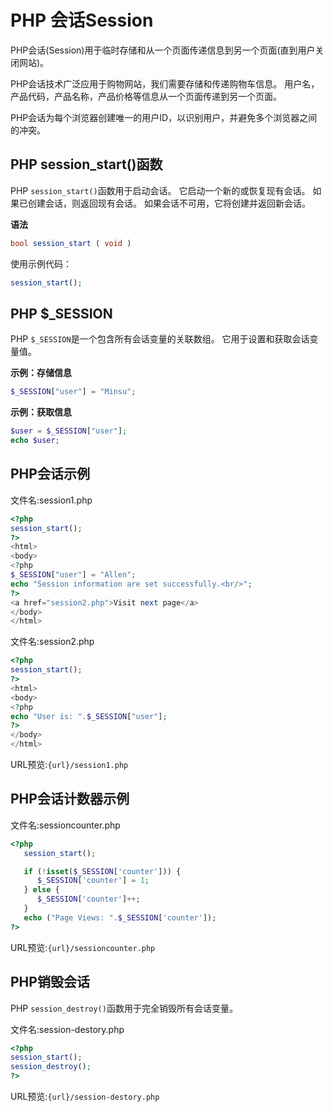 # PHP 会话Session

PHP会话(Session)用于临时存储和从一个页面传递信息到另一个页面(直到用户关闭网站)。

PHP会话技术广泛应用于购物网站，我们需要存储和传递购物车信息。 用户名，产品代码，产品名称，产品价格等信息从一个页面传递到另一个页面。

PHP会话为每个浏览器创建唯一的用户ID，以识别用户，并避免多个浏览器之间的冲突。

## PHP session_start()函数

PHP `session_start()`函数用于启动会话。 它启动一个新的或恢复现有会话。 如果已创建会话，则返回现有会话。 如果会话不可用，它将创建并返回新会话。

**语法**

```php
bool session_start ( void )
```

使用示例代码：

```php
session_start();
```

## PHP $_SESSION

PHP `$_SESSION`是一个包含所有会话变量的关联数组。 它用于设置和获取会话变量值。

**示例：存储信息**

```php
$_SESSION["user"] = "Minsu";
```

**示例：获取信息**

```php
$user = $_SESSION["user"];  
echo $user;
```

## PHP会话示例

文件名:session1.php

```php
<?php  
session_start();  
?>  
<html>  
<body>  
<?php  
$_SESSION["user"] = "Allen";  
echo "Session information are set successfully.<br/>";  
?>  
<a href="session2.php">Visit next page</a>  
</body>  
</html>
```

文件名:session2.php

```php
<?php  
session_start();  
?>  
<html>  
<body>  
<?php  
echo "User is: ".$_SESSION["user"];  
?>  
</body>  
</html>
```

URL预览:`{url}/session1.php`

## PHP会话计数器示例

文件名:sessioncounter.php

```php
<?php  
   session_start();  

   if (!isset($_SESSION['counter'])) {  
      $_SESSION['counter'] = 1;  
   } else {  
      $_SESSION['counter']++;  
   }  
   echo ("Page Views: ".$_SESSION['counter']);  
?>
```

URL预览:`{url}/sessioncounter.php`

## PHP销毁会话

PHP `session_destroy()`函数用于完全销毁所有会话变量。

文件名:session-destory.php

```php
<?php  
session_start();  
session_destroy();  
?>
```

URL预览:`{url}/session-destory.php`